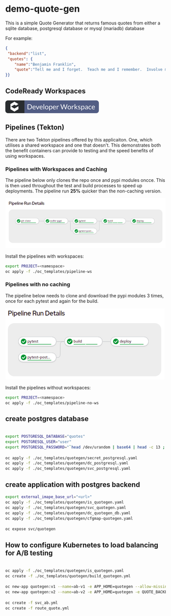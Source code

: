 # demo-quote-gen

This is a simple Quote Generator that returns famous quotes from either a sqlite database, postgresql database or mysql (mariadb) database

For example:

```json
{
 "backend":"list",
 "quotes": {
    "name":"Benjamin Franklin",
    "quote":"Tell me and I forget.  Teach me and I remember.  Involve me and I learn."
}}
```


## CodeReady Workspaces

[![Contribute](images/factory-contribute.svg)](https://codeready-gpte-crw.apps.shared-na46.openshift.opentlc.com/f?url=https://github.com/snowjet/demo-quote-gen)


## Pipelines (Tekton)

There are two Tekton pipelines offered by this applicaiton. One, which utilises a shared workspace and one that doesn't. This demonstrates both the benefit containers can provide to testing and the speed benefits of using workspaces. 

### Pipelines with Workspaces and Caching
The pipeline below only clones the repo once and pypi modules oncce. This is then used throughout the test and build processes to speed up deployments. The pipeline run **25%** quicker than the non-caching version.

![Pipeline](images/pipeline.png)

Install the pipelines with workspaces:
```bash
export PROJECT=<namespace>
oc apply -f ./oc_templates/pipeline-ws
```
### Pipelines with no caching
The pipeline below needs to clone and download the pypi modules 3 times, once for each pytest and again for the build. 

![Pipeline](images/pipeline-no-cache.png)

Install the pipelines without workspaces:
```bash 
export PROJECT=<namespace>
oc apply -f ./oc_templates/pipeline-no-ws
```

## create postgres database

```bash

export POSTGRESQL_DATABASE="quotes"
export POSTGRESQL_USER="user"
export POSTGRESQL_PASSWORD="`head /dev/urandom | base64 | head -c 13 ; echo ''`"

oc apply -f ./oc_templates/quotegen/secret_postgresql.yaml
oc apply -f ./oc_templates/quotegen/dc_postgresql.yaml
oc apply -f ./oc_templates/quotegen/svc_postgresql.yaml

```

## create application with postgres backend

```bash
export external_imape_base_url="<url>"
oc apply -f ./oc_templates/quotegen/is_quotegen.yaml
oc apply -f ./oc_templates/quotegen/svc_quotegen.yaml
oc apply -f ./oc_templates/quotegen/dc_quotegen_db.yaml
oc apply -f ./oc_templates/quotegen/cfgmap-quotegen.yaml

oc expose svc/quotegen

```

## How to configure Kubernetes to load balancing for A/B testing

```bash

oc apply -f ./oc_templates/quotegen/is_quotegen.yaml
oc create -f ./oc_templates/quotegen/build_quotegen.yml

oc new-app quotegen:v1 --name=ab-v1 -e APP_HOME=quotegen --allow-missing-imagestream-tags=true
oc new-app quotegen:v2 --name=ab-v2 -e APP_HOME=quotegen -e QUOTE_BACKEND=DB --allow-missing-imagestream-tags=true

oc create -f svc_ab.yml
oc create -f route_quote.yml
```

